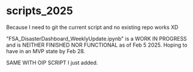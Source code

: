 # scripts_2025
Because I need to git the current script and no existing repo works XD

"FSA_DisasterDashboard_WeeklyUpdate.ipynb" is a WORK IN PROGRESS and is NEITHER FINISHED NOR FUNCTIONAL as of Feb 5 2025. Hoping to have in an MVP state by Feb 28.

SAME WITH OIP SCRIPT I just added.
